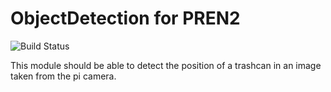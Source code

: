 # ObjectDetection for PREN2
![Build Status](https://travis-ci.org/efux/objectDetection.svg?branch=master)

This module should be able to detect the position of a trashcan in an image taken from the pi camera.
